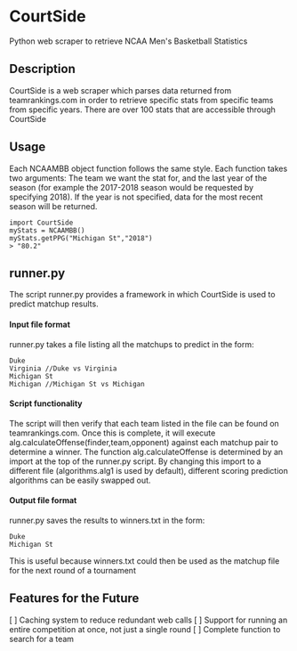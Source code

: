 # CourtSide
Python web scraper to retrieve NCAA Men's Basketball Statistics

## Description
CourtSide is a web scraper which parses data returned from teamrankings.com in order to retrieve specific stats from specific teams from specific years. There are over 100 stats that are accessible through CourtSide

## Usage

Each NCAAMBB object function follows the same style. Each function takes two arguments: The team we want the stat for, and the last year of the season (for example the 2017-2018 season would be requested by specifying 2018). If the year is not specified, data for the most recent season will be returned.

~~~~
import CourtSide
myStats = NCAAMBB()
myStats.getPPG("Michigan St","2018")
> "80.2"
~~~~

## runner.py
The script runner.py provides a framework in which CourtSide is used to predict matchup results. 

#### Input file format
runner.py takes a file listing all the matchups to predict in the form:
~~~~
Duke
Virginia //Duke vs Virginia
Michigan St
Michigan //Michigan St vs Michigan
~~~~

#### Script functionality
The script will then verify that each team listed in the file can be found on teamrankings.com. Once this is complete, it will execute alg.calculateOffense(finder,team,opponent) against each matchup pair to determine a winner. The function alg.calculateOffense is determined by an import at the top of the runner.py script. By changing this import to a different file (algorithms.alg1 is used by default), different scoring prediction algorithms can be easily swapped out. 

#### Output file format
runner.py saves the results to winners.txt in the form:
~~~~
Duke
Michigan St
~~~~
This is useful because winners.txt could then be used as the matchup file for the next round of a tournament

## Features for the Future
[ ] Caching system to reduce redundant web calls
[ ] Support for running an entire competition at once, not just a single round
[ ] Complete function to search for a team

